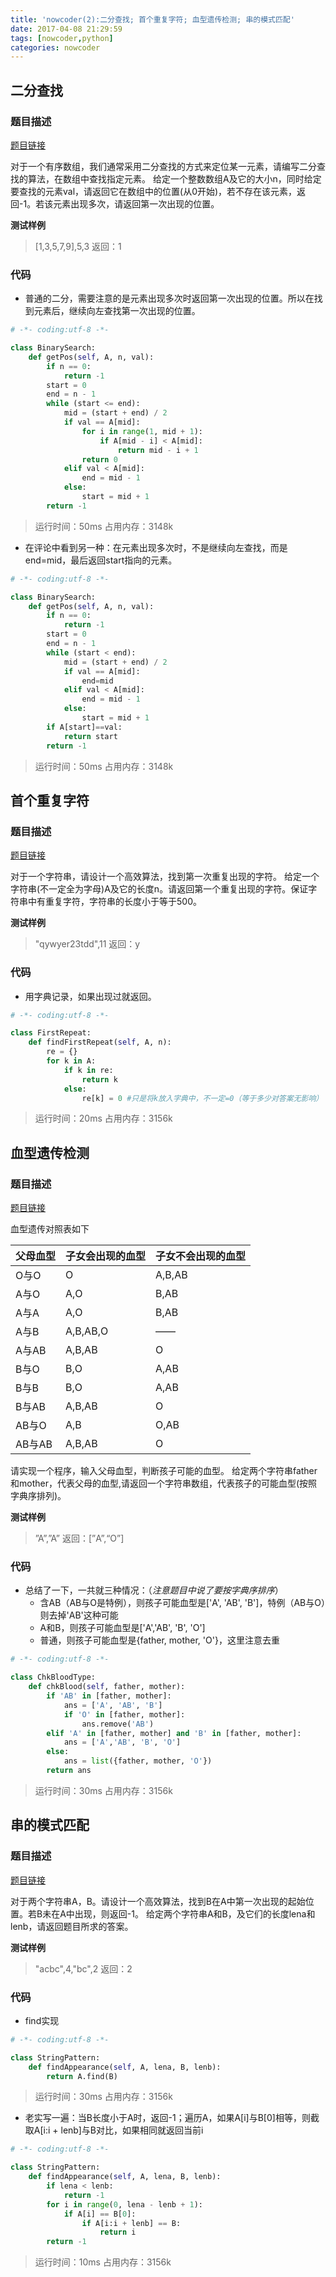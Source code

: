 ```yaml
---
title: 'nowcoder(2):二分查找; 首个重复字符; 血型遗传检测; 串的模式匹配'
date: 2017-04-08 21:29:59
tags: [nowcoder,python]
categories: nowcoder
---
```


## 二分查找

### 题目描述

[题目链接](https://www.nowcoder.com/practice/28d5a9b7fc0b4a078c9a6d59830fb9b9?tpId=49&tqId=29278&tPage=1&rp=1&ru=/ta/2016test&qru=/ta/2016test/question-ranking)

对于一个有序数组，我们通常采用二分查找的方式来定位某一元素，请编写二分查找的算法，在数组中查找指定元素。
给定一个整数数组A及它的大小n，同时给定要查找的元素val，请返回它在数组中的位置(从0开始)，若不存在该元素，返回-1。若该元素出现多次，请返回第一次出现的位置。

**测试样例**

>[1,3,5,7,9],5,3
>返回：1

### 代码

- 普通的二分，需要注意的是元素出现多次时返回第一次出现的位置。所以在找到元素后，继续向左查找第一次出现的位置。

```python
# -*- coding:utf-8 -*-

class BinarySearch:
    def getPos(self, A, n, val):
        if n == 0:
            return -1
        start = 0
        end = n - 1
        while (start <= end):
            mid = (start + end) / 2
            if val == A[mid]:
                for i in range(1, mid + 1):
                    if A[mid - i] < A[mid]:
                        return mid - i + 1
                return 0
            elif val < A[mid]:
                end = mid - 1
            else:
                start = mid + 1
        return -1
```

>运行时间：50ms
>占用内存：3148k

- 在评论中看到另一种：在元素出现多次时，不是继续向左查找，而是end=mid，最后返回start指向的元素。

```python
# -*- coding:utf-8 -*-

class BinarySearch:
    def getPos(self, A, n, val):
        if n == 0:
            return -1
        start = 0
        end = n - 1
        while (start < end):
            mid = (start + end) / 2
            if val == A[mid]:
                end=mid
            elif val < A[mid]:
                end = mid - 1
            else:
                start = mid + 1
        if A[start]==val:
            return start
        return -1
```

> 运行时间：50ms
> 占用内存：3148k

## 首个重复字符

### 题目描述

[题目链接](https://www.nowcoder.com/practice/dab59997905b4459a42587fece8a75f4?tpId=49&tqId=29279&tPage=1&rp=1&ru=/ta/2016test&qru=/ta/2016test/question-ranking)

对于一个字符串，请设计一个高效算法，找到第一次重复出现的字符。
给定一个字符串(不一定全为字母)A及它的长度n。请返回第一个重复出现的字符。保证字符串中有重复字符，字符串的长度小于等于500。

**测试样例**

>"qywyer23tdd",11
>返回：y

### 代码

- 用字典记录，如果出现过就返回。

```python
# -*- coding:utf-8 -*-

class FirstRepeat:
    def findFirstRepeat(self, A, n):
        re = {}
        for k in A:
            if k in re:
                return k
            else:
                re[k] = 0 #只是将k放入字典中，不一定=0（等于多少对答案无影响）
```

> 运行时间：20ms
> 占用内存：3156k

## 血型遗传检测

### 题目描述

[题目链接](https://www.nowcoder.com/practice/5541c433dee04c17ba7774c4a20430de?tpId=49&tqId=29303&tPage=3&rp=3&ru=/ta/2016test&qru=/ta/2016test/question-ranking)

血型遗传对照表如下

| 父母血型  | 子女会出现的血型 | 子女不会出现的血型 |
| ----- | -------- | --------- |
| O与O   | O        | A,B,AB    |
| A与O   | A,O      | B,AB      |
| A与A   | A,O      | B,AB      |
| A与B   | A,B,AB,O | ——        |
| A与AB  | A,B,AB   | O         |
| B与O   | B,O      | A,AB      |
| B与B   | B,O      | A,AB      |
| B与AB  | A,B,AB   | O         |
| AB与O  | A,B      | O,AB      |
| AB与AB | A,B,AB   | O         |

请实现一个程序，输入父母血型，判断孩子可能的血型。
给定两个字符串father和mother，代表父母的血型,请返回一个字符串数组，代表孩子的可能血型(按照字典序排列)。

**测试样例**

>”A”,”A”
>返回：[”A”,“O”]

### 代码

- 总结了一下，一共就三种情况：（*注意题目中说了要按字典序排序*）
  - 含AB（AB与O是特例），则孩子可能血型是['A', 'AB', 'B']，特例（AB与O）则去掉'AB'这种可能
  - A和B，则孩子可能血型是['A','AB', 'B', 'O']
  - 普通，则孩子可能血型是{father, mother, 'O'}，这里注意去重

```python
# -*- coding:utf-8 -*-

class ChkBloodType:
    def chkBlood(self, father, mother):
        if 'AB' in [father, mother]:
            ans = ['A', 'AB', 'B']
            if 'O' in [father, mother]:
                ans.remove('AB')
        elif 'A' in [father, mother] and 'B' in [father, mother]:
            ans = ['A','AB', 'B', 'O']
        else:
            ans = list({father, mother, 'O'})
        return ans
```

> 运行时间：30ms
> 占用内存：3156k

## 串的模式匹配

### 题目描述

[题目链接](https://www.nowcoder.com/practice/084b6cb2ca934d7daad55355b4445f8a?tpId=49&tqId=29363&tPage=1&rp=1&ru=/ta/2016test&qru=/ta/2016test/question-ranking)

对于两个字符串A，B。请设计一个高效算法，找到B在A中第一次出现的起始位置。若B未在A中出现，则返回-1。
给定两个字符串A和B，及它们的长度lena和lenb，请返回题目所求的答案。

**测试样例**

>"acbc",4,"bc",2
>返回：2

### 代码

- find实现

```python
# -*- coding:utf-8 -*-

class StringPattern:
    def findAppearance(self, A, lena, B, lenb):
        return A.find(B)
```

> 运行时间：30ms
> 占用内存：3156k

- 老实写一遍：当B长度小于A时，返回-1；遍历A，如果A[i]与B[0]相等，则截取A[i:i + lenb]与B对比，如果相同就返回当前i

```python
# -*- coding:utf-8 -*-

class StringPattern:
    def findAppearance(self, A, lena, B, lenb):
        if lena < lenb:
            return -1
        for i in range(0, lena - lenb + 1):
            if A[i] == B[0]:
                if A[i:i + lenb] == B:
                    return i
        return -1
```

> 运行时间：10ms
> 占用内存：3156k